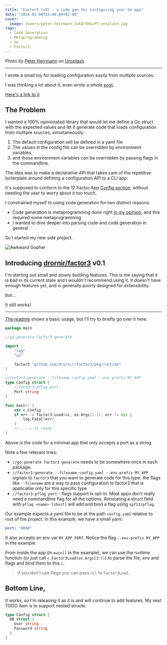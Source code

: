 ```yaml
---
title: "Factor3 (v0) - a code gen for configuring your Go app"
date: "2024-01-08T15:00:00+02:00"
cover:
  image: covers/peter-herrmann-IukQrXhSvPY-unsplash.jpg
tags:
  - Code Generation
  - Metaprogramming
  - Go
  - Factor3
---
```


Photo by [Peter Herrmann](https://unsplash.com/@tama66?utm_content=creditCopyText&utm_medium=referral&utm_source=unsplash)
on [Unsplash](https://unsplash.com/photos/grayscale-photo-of-metal-pipe-IukQrXhSvPY?utm_content=creditCopyText&utm_medium=referral&utm_source=unsplash)

---

I wrote a small toy for loading configuration easily from multiple sources.

I was thinking a lot about it, even wrote a whole
[post](/posts/declarative-config-for-golang-idea).

[Here's a link to it](https://github.com/drornir/factor3)

## The Problem

I wanted a 100% opinionated library that would let me define a Go struct with the
expected values and let it generate code that loads configuration from multiple
sources, simultaneously:

1. The default configuration will be defined in a yaml file
2. The values in the config file can be overridden by environment variables,
3. and those environment variables can be overridden by passing flags in the
   commandline.

The idea was to make a declarative API that takes care of the repetitive
boilerplate around defining a configuration API to a CLI app.

It's supposed to conform to the 12 Factor App 
[Config section](https://12factor.net/config), without needing
the user to worry about it too much.

I constrained myself to using code generation for two distinct reasons:

- Code generation is metaprogramming done right
  [in my opinion](/posts/why-code-generation), and this required some metaprogramming
- I wanted to dive deeper into parsing code and code generation in general

So I started my new side project.

![Awkward Gopher](/covers/awkward_gopher.jpg)

## Introducing [drornir/factor3](https://github.com/drornir/factor3/tree/v0.1.1) v0.1

I'm starting out small and slowly building features.
This is me saying that it is bad in its current state and I wouldn't recommend
using it. It doesn't have enough features yet, and is generally poorly designed
for extensibility.

_but_...

It still works!

---

[The readme](https://github.com/drornir/factor3/blob/v0.1.1/README.md) shows a basic usage, 
but I'll try to briefly go over it here:

```go
package main

//go:generate factor3 generate

import (
	"log"
	"os"

	factor3 "github.com/drornir/factor3/pkg/runtime"
)

//factor3:generate --filename config.yaml --env-prefix MY_APP
type Config struct {
	//factor3:pflag port
	Port string
}

func main() {
	var c Config
	if err := factor3.Load(&c, os.Args[1:]); err != nil {
		log.Fatal(err)
	}
	// ... c is ready
}
```

Above is the code for a minimal app that only accepts a port as a string.

Note a few relevant lines:

- `//go:generate factor3 generate` needs to be somewhere once in each package.
- `//factor3:generate --filename config.yaml --env-prefix MY_APP` signals to
  `factor3` that you want to generate code for this type.
  the flags like `--filename` are a way to pass configuration to factor3
  that is applicable only for this specific type
- `//factor3:pflag port` - flags support is opt-in. Most apps don't really
  need a commandline flag for all the options. Annotating a struct field
  with `pflag <name> [short]` will add and bind a flag using `spf13/pflag`.

Our example expects a yaml file to be at the path `config.yaml` relative
to root of the project. In this example, we have a small yaml:

```yaml
port: "8080"
```

It also accepts an env var `MY_APP_PORT`. Notice the flag `--env-prefix MY_APP`
in the example.

From inside the app (in `main()` in the example), we can use the
runtime function (or just call `c.Factor3Load(os.Args[1:])`)
to parse the file, env and flags and bind them to this `c`.

> if you don't use flags you can pass `nil` to `Factor3Load`.

## Bottom Line,

It works, so I'm releasing it as it is and will continue to add features.
My next TODO item is to support nested structs:

```go
type Config struct {
  DB struct {
    User string
    Password string
  }
}
```
